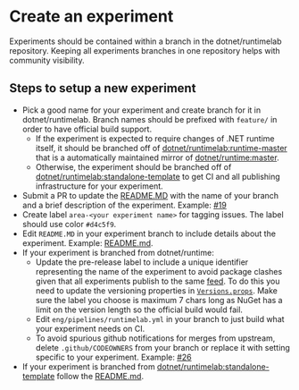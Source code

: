 # Create an experiment

Experiments should be contained within a branch in the dotnet/runtimelab repository. Keeping all experiments branches in one repository helps with community visibility.

## Steps to setup a new experiment

- Pick a good name for your experiment and create branch for it in dotnet/runtimelab. Branch names should be prefixed with `feature/` in order to have official build support.
   - If the experiment is expected to require changes of .NET runtime itself, it should be branched off of [dotnet/runtimelab:runtime-master](https://github.com/dotnet/runtimelab/tree/runtime-master) that is a automatically maintained mirror of [dotnet/runtime:master](https://github.com/dotnet/runtime/tree/master).
   - Otherwise, the experiment should be branched off of [dotnet/runtimelab:standalone-template](https://github.com/dotnet/runtimelab/tree/standalone-template) to get CI and all publishing infrastructure for your experiment.
- Submit a PR to update the [README.MD](https://github.com/dotnet/runtimelab/blob/master/README.md#active-experimental-projects) with the name of your branch and a brief description of the experiment. Example: [#19](https://github.com/dotnet/runtimelab/pull/19/files)
- Create label `area-<your experiment name>` for tagging issues. The label should use color `#d4c5f9`. 
- Edit `README.MD` in your experiment branch to include details about the experiment. Example: [README.md](https://github.com/dotnet/runtimelab/blob/feature/NativeAOT/README.md).
- If your experiment is branched from dotnet/runtime:
   - Update the pre-release label to include a unique identifier representing the name of the experiment to avoid package clashes given that all experiments publish to the same [feed](https://dev.azure.com/dnceng/public/_packaging?_a=feed&feed=dotnet-experimental). To do this you need to update the versioning properties in [`Versions.props`](https://github.com/dotnet/runtimelab/blob/0cf87055346fd12fb22478f17521ebeb28a6d323/eng/Versions.props#L9). Make sure the label you choose is maximum 7 chars long as NuGet has a limit on the version length so the official build would fail. 
   - Edit `eng/pipelines/runtimelab.yml` in your branch to just build what your experiment needs on CI.
   - To avoid spurious github notifications for merges from upstream, delete `.github/CODEOWNERS` from your branch or replace it with setting specific to your experiment. Example: [#26](https://github.com/dotnet/runtimelab/pull/26/files)
- If your experiment is branched from [dotnet/runtimelab:standalone-template](https://github.com/dotnet/runtimelab/tree/standalone-template) follow the [README.md](https://github.com/dotnet/runtimelab/tree/standalone-template#standalone-experiments).
